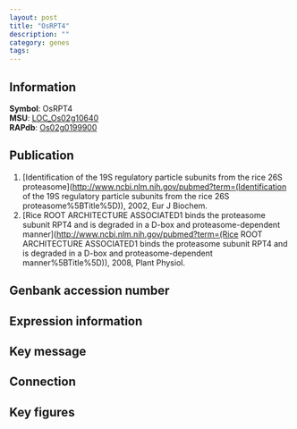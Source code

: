 ```yaml
---
layout: post
title: "OsRPT4"
description: ""
category: genes
tags: 
---
```


## Information
__Symbol__: OsRPT4  
__MSU__: [LOC_Os02g10640](http://rice.plantbiology.msu.edu/cgi-bin/ORF_infopage.cgi?orf=LOC_Os02g10640)  
__RAPdb__: [Os02g0199900](http://rapdb.dna.affrc.go.jp/viewer/gbrowse_details/irgsp1?name=Os02g0199900)  

## Publication
1. [Identification of the 19S regulatory particle subunits from the rice 26S proteasome](http://www.ncbi.nlm.nih.gov/pubmed?term=(Identification of the 19S regulatory particle subunits from the rice 26S proteasome%5BTitle%5D)), 2002, Eur J Biochem.
2. [Rice ROOT ARCHITECTURE ASSOCIATED1 binds the proteasome subunit RPT4 and is degraded in a D-box and proteasome-dependent manner](http://www.ncbi.nlm.nih.gov/pubmed?term=(Rice ROOT ARCHITECTURE ASSOCIATED1 binds the proteasome subunit RPT4 and is degraded in a D-box and proteasome-dependent manner%5BTitle%5D)), 2008, Plant Physiol.

## Genbank accession number

## Expression information

## Key message

## Connection

## Key figures


